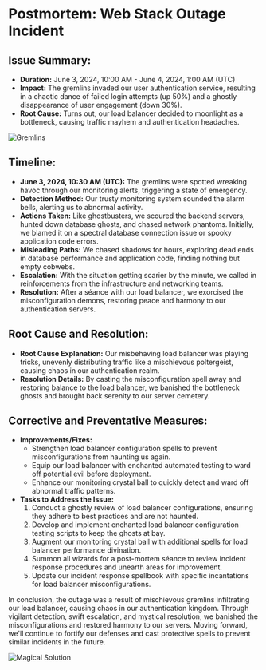 # Postmortem: Web Stack Outage Incident

## Issue Summary:
- **Duration:** June 3, 2024, 10:00 AM - June 4, 2024, 1:00 AM (UTC)
- **Impact:** The gremlins invaded our user authentication service, resulting in a chaotic dance of failed login attempts (up 50%) and a ghostly disappearance of user engagement (down 30%).
- **Root Cause:** Turns out, our load balancer decided to moonlight as a bottleneck, causing traffic mayhem and authentication headaches.

![Gremlins](https://i.imgur.com/v9PSOYz.jpg)

## Timeline:
- **June 3, 2024, 10:30 AM (UTC):** The gremlins were spotted wreaking havoc through our monitoring alerts, triggering a state of emergency.
- **Detection Method:** Our trusty monitoring system sounded the alarm bells, alerting us to abnormal activity.
- **Actions Taken:** Like ghostbusters, we scoured the backend servers, hunted down database ghosts, and chased network phantoms. Initially, we blamed it on a spectral database connection issue or spooky application code errors.
- **Misleading Paths:** We chased shadows for hours, exploring dead ends in database performance and application code, finding nothing but empty cobwebs.
- **Escalation:** With the situation getting scarier by the minute, we called in reinforcements from the infrastructure and networking teams.
- **Resolution:** After a séance with our load balancer, we exorcised the misconfiguration demons, restoring peace and harmony to our authentication servers.

## Root Cause and Resolution:
- **Root Cause Explanation:** Our misbehaving load balancer was playing tricks, unevenly distributing traffic like a mischievous poltergeist, causing chaos in our authentication realm.
- **Resolution Details:** By casting the misconfiguration spell away and restoring balance to the load balancer, we banished the bottleneck ghosts and brought back serenity to our server cemetery.

## Corrective and Preventative Measures:
- **Improvements/Fixes:**
  - Strengthen load balancer configuration spells to prevent misconfigurations from haunting us again.
  - Equip our load balancer with enchanted automated testing to ward off potential evil before deployment.
  - Enhance our monitoring crystal ball to quickly detect and ward off abnormal traffic patterns.
- **Tasks to Address the Issue:**
  1. Conduct a ghostly review of load balancer configurations, ensuring they adhere to best practices and are not haunted.
  2. Develop and implement enchanted load balancer configuration testing scripts to keep the ghosts at bay.
  3. Augment our monitoring crystal ball with additional spells for load balancer performance divination.
  4. Summon all wizards for a post-mortem séance to review incident response procedures and unearth areas for improvement.
  5. Update our incident response spellbook with specific incantations for load balancer misconfigurations.

In conclusion, the outage was a result of mischievous gremlins infiltrating our load balancer, causing chaos in our authentication kingdom. Through vigilant detection, swift escalation, and mystical resolution, we banished the misconfigurations and restored harmony to our servers. Moving forward, we'll continue to fortify our defenses and cast protective spells to prevent similar incidents in the future.

![Magical Solution](https://i.imgur.com/GQjeZ9v.jpg)
